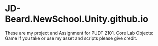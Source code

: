 # JD-Beard.NewSchool.Unity.github.io
These are my project and Assignment for PUDT 2101. Core Lab Objects: Game
If you take or use my asset and scripts please give credit.
